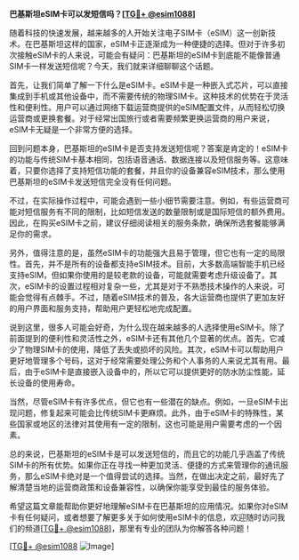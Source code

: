 **巴基斯坦eSIM卡可以发短信吗？[[TG💪+ @esim1088](https://t.me/s/esim1088)]**

随着科技的快速发展，越来越多的人开始关注电子SIM卡（eSIM）这一创新技术。在巴基斯坦这样的国家，eSIM卡正逐渐成为一种便捷的选择。但对于许多初次接触eSIM卡的人来说，可能会有疑问：巴基斯坦的eSIM卡到底能不能像普通SIM卡一样发送短信呢？今天，我们就来详细聊聊这个话题。

首先，让我们简单了解一下什么是eSIM卡。eSIM卡是一种嵌入式芯片，可以直接集成到手机或其他设备中，而不需要传统的物理SIM卡。这种技术的优势在于灵活性和便利性。用户可以通过网络下载运营商提供的eSIM配置文件，从而轻松切换运营商或更换套餐。对于经常出国旅行或者需要频繁更换运营商的用户来说，eSIM卡无疑是一个非常方便的选择。

回到问题本身，巴基斯坦的eSIM卡是否支持发送短信呢？答案是肯定的！eSIM卡的功能与传统SIM卡基本相同，包括语音通话、数据连接以及短信服务等。这意味着，只要你选择了支持短信功能的套餐，并且你的设备兼容eSIM技术，那么使用巴基斯坦的eSIM卡发送短信完全没有任何问题。

不过，在实际操作过程中，可能会遇到一些小细节需要注意。例如，有些运营商可能对短信服务有不同的限制，比如短信发送的数量限制或是国际短信的额外费用。因此，在购买eSIM卡之前，建议仔细阅读相关的服务条款，确保所选套餐能够满足你的需求。

另外，值得注意的是，虽然eSIM卡的功能强大且易于管理，但它也有一定的局限性。首先，并不是所有的设备都支持eSIM技术。目前，大多数高端智能手机已经支持eSIM，但如果你使用的是较老款的设备，可能就需要考虑升级设备了。其次，eSIM卡的设置过程相对复杂一些，尤其是对于不熟悉技术操作的人来说，可能会觉得有点棘手。不过，随着eSIM技术的普及，各大运营商也提供了更加友好的用户界面和服务支持，帮助用户更轻松地完成配置。

说到这里，很多人可能会好奇，为什么现在越来越多的人选择使用eSIM卡。除了前面提到的便利性和灵活性之外，eSIM卡还有其他几个显著的优点。首先，它减少了物理SIM卡的使用，降低了丢失或损坏的风险。其次，eSIM卡可以帮助用户更好地管理多个号码，这对于经常需要处理公务和个人事务的人来说尤其有用。最后，由于eSIM卡是直接嵌入设备中的，所以它可以提供更好的防水防尘性能，延长设备的使用寿命。

当然，尽管eSIM卡有许多优点，但它也有一些潜在的缺点。例如，一旦eSIM卡出现问题，修复起来可能会比传统SIM卡更麻烦。此外，由于eSIM卡的特殊性，某些国家或地区的法律对其使用有一定的限制，这也可能是用户需要考虑的一个因素。

总的来说，巴基斯坦的eSIM卡是可以发送短信的，而且它的功能几乎涵盖了传统SIM卡的所有优势。如果你正在寻找一种更加灵活、便捷的方式来管理你的通讯服务，那么eSIM卡绝对是一个值得尝试的选择。当然，在做出决定之前，最好先了解清楚当地的运营商政策和设备兼容性，以确保你能享受到最佳的服务体验。

希望这篇文章能帮助你更好地理解eSIM卡在巴基斯坦的应用情况。如果你对eSIM卡有任何疑问，或者想要了解更多关于如何使用eSIM卡的信息，欢迎随时访问我们的频道[[TG💪+ @esim1088](https://t.me/s/esim1088)]，那里有专业的团队为你解答各种问题！

[[TG💪+ @esim1088](https://t.me/s/esim1088) ![Image](https://i.postimg.cc/4NQfJmqS/Snipaste-2025-05-13-00-14-12.png)]